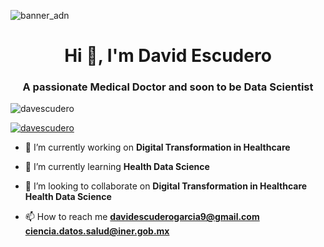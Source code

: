 ![banner_adn](https://user-images.githubusercontent.com/91165870/174641907-d7ed026c-c3a1-4281-9461-f14b0addac6d.gif)
<h1 align="center">Hi 👋, I'm David Escudero</h1>
<h3 align="center">A passionate Medical Doctor and soon to be Data Scientist</h3>

<p align="left"> <img src="https://komarev.com/ghpvc/?username=davescudero&label=Profile%20views&color=0e75b6&style=flat" alt="davescudero" /> </p>

<p align="left"> <a href="https://twitter.com/davescudero" target="blank"><img src="https://img.shields.io/twitter/follow/davescudero?logo=twitter&style=for-the-badge" alt="davescudero" /></a> </p>

- 🔭 I’m currently working on **Digital Transformation in Healthcare**

- 🌱 I’m currently learning **Health Data Science**

- 👯 I’m looking to collaborate on **Digital Transformation in Healthcare** **Health Data Science**

- 📫 How to reach me **davidescuderogarcia9@gmail.com** **ciencia.datos.salud@iner.gob.mx**


